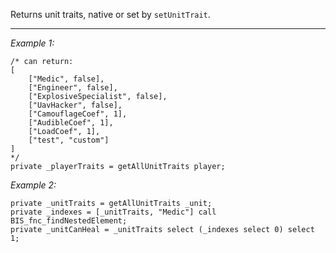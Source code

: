 Returns unit traits, native or set by `setUnitTrait`.


---
*Example 1:*
```sqf
/* can return:
[
	["Medic", false],
	["Engineer", false],
	["ExplosiveSpecialist", false],
	["UavHacker", false],
	["CamouflageCoef", 1],
	["AudibleCoef", 1],
	["LoadCoef", 1],
	["test", "custom"]
]
*/
private _playerTraits = getAllUnitTraits player;
```

*Example 2:*
```sqf
private _unitTraits = getAllUnitTraits _unit;
private _indexes = [_unitTraits, "Medic"] call BIS_fnc_findNestedElement;
private _unitCanHeal = _unitTraits select (_indexes select 0) select 1;
```